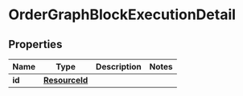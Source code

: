

# OrderGraphBlockExecutionDetail


## Properties

Name | Type | Description | Notes
------------ | ------------- | ------------- | -------------
**id** | [**ResourceId**](ResourceId.md) |  | 



